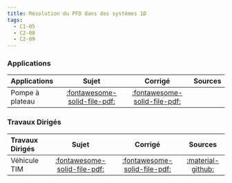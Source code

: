 ```yaml
---
title: Résolution du PFD dans des systèmes 1D 
tags:
  - C1-05
  - C2-08
  - C2-09
---
```



### Applications 
 
| Applications | Sujet | Corrigé | Sources  | 
| :-------------- | :---: | :-----: | :------: | 
| Pompe à plateau | [:fontawesome-solid-file-pdf:](https://xpessoles-cpge.fr/pdf/Cy_01_Ch_03_Application_01_Pompe_Sujet.pdf) | [:fontawesome-solid-file-pdf:](https://xpessoles-cpge.fr/pdf/Cy_01_Ch_03_Application_01_Pompe_Corrige.pdf) | | Réducteur | [:fontawesome-solid-file-pdf:](https://xpessoles-cpge.fr/pdf/Cy_01_Ch_03_Application_02_Reducteur_Sujet.pdf) | [:fontawesome-regular-file-pdf:](https://xpessoles-cpge.fr/pdf/Cy_01_Ch_03_Application_02_Reducteur_Corrige.pdf) | | Axe numérique | [:fontawesome-solid-file-pdf:](https://xpessoles-cpge.fr/pdf/Cy_01_Ch_03_Application_03_AxeNumerique_Sujet.pdf) | [:fontawesome-regular-file-pdf:](https://xpessoles-cpge.fr/pdf/Cy_01_Ch_03_Application_03_AxeNumerique_Corrige.pdf) | [:material-github:](https://github.com/xpessoles/PSI_Cy_01_ModelisationSystemes/tree/main/Ch_03_DynamiqueEnergetique1D/Cy_01_Ch_03_Application_03_AxeNumerique) | 

### Travaux Dirigés 
 
| Travaux Dirigés | Sujet | Corrigé | Sources  | 
| :-------------- | :---: | :-----: | :------: | 
| Véhicule TIM | [:fontawesome-solid-file-pdf:](https://xpessoles-cpge.fr/pdf/Cy_01_Ch_03_TD_01_TIM_Sujet.pdf) | [:fontawesome-solid-file-pdf:](https://xpessoles-cpge.fr/pdf/Cy_01_Ch_03_TD_01_TIM_Corrige.pdf) | [:material-github:](https://github.com/xpessoles/PSI_Cy_01_ModelisationSystemes/tree/main/Ch_03_DynamiqueEnergetique1D/Cy_01_Ch_03_TD_01_TIM) | 



